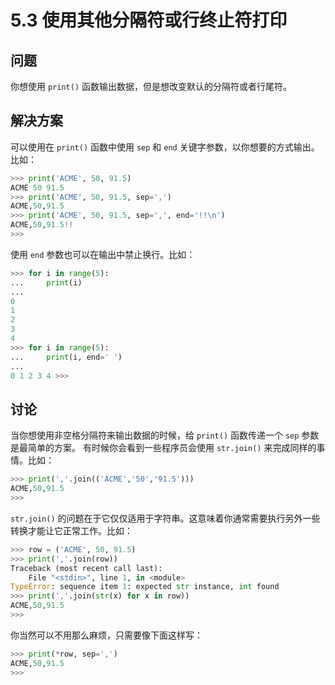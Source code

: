 # 5.3 使用其他分隔符或行终止符打印

## 问题

你想使用 `print()` 函数输出数据，但是想改变默认的分隔符或者行尾符。

## 解决方案

可以使用在 `print()` 函数中使用 `sep` 和 `end` 关键字参数，以你想要的方式输出。比如：

```python
>>> print('ACME', 50, 91.5)
ACME 50 91.5
>>> print('ACME', 50, 91.5, sep=',')
ACME,50,91.5
>>> print('ACME', 50, 91.5, sep=',', end='!!\n')
ACME,50,91.5!!
>>>
```

使用 `end` 参数也可以在输出中禁止换行。比如：

```python
>>> for i in range(5):
...     print(i)
...
0
1
2
3
4
>>> for i in range(5):
...     print(i, end=' ')
...
0 1 2 3 4 >>>
```

## 讨论

当你想使用非空格分隔符来输出数据的时候，给 `print()` 函数传递一个 `sep` 参数是最简单的方案。 有时候你会看到一些程序员会使用 `str.join()` 来完成同样的事情。比如：

```python
>>> print(','.join(('ACME','50','91.5')))
ACME,50,91.5
>>>
```

`str.join()` 的问题在于它仅仅适用于字符串。这意味着你通常需要执行另外一些转换才能让它正常工作。比如：

```python
>>> row = ('ACME', 50, 91.5)
>>> print(','.join(row))
Traceback (most recent call last):
    File "<stdin>", line 1, in <module>
TypeError: sequence item 1: expected str instance, int found
>>> print(','.join(str(x) for x in row))
ACME,50,91.5
>>>
```

你当然可以不用那么麻烦，只需要像下面这样写：

```python
>>> print(*row, sep=',')
ACME,50,91.5
>>>
```